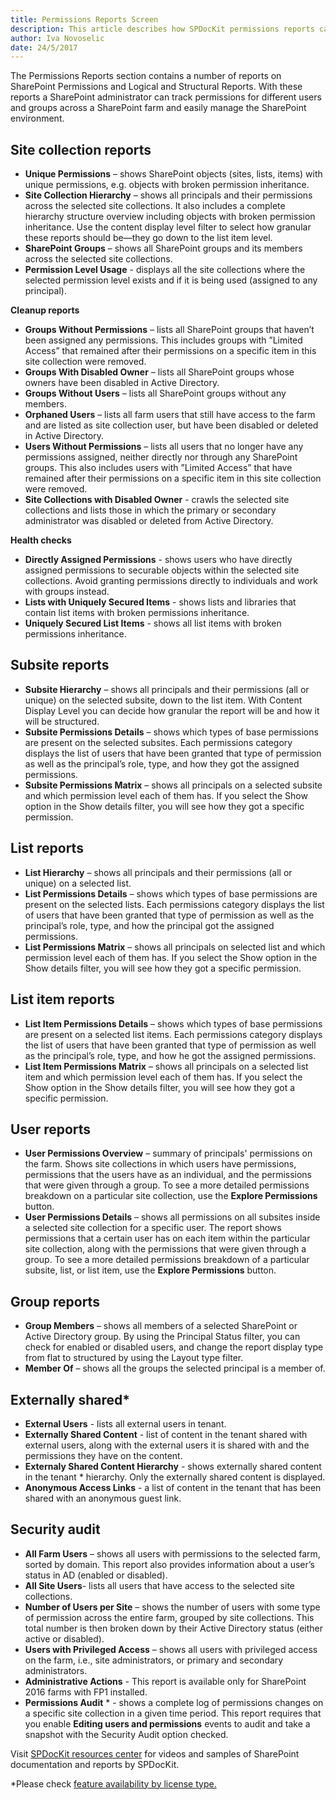 ```yaml
---
title: Permissions Reports Screen
description: This article describes how SPDocKit permissions reports can help administrators track permissions for different users and groups across a SharePoint farm and easily manage the SharePoint environment.
author: Iva Novoselic
date: 24/5/2017
---
```


The Permissions Reports section contains a number of reports on SharePoint Permissions and Logical and Structural Reports. With these reports a SharePoint administrator can track permissions for different users and groups across a SharePoint farm and easily manage the SharePoint environment.

## Site collection reports
* __Unique Permissions__ – shows SharePoint objects (sites, lists, items) with unique permissions, e.g. objects with broken permission inheritance.  
* __Site Collection Hierarchy__ – shows all principals and their permissions across the selected site collections. It also includes a complete hierarchy structure overview including objects with broken permission inheritance. Use the content display level filter to select how granular these reports should be—they go down to the list item level.  
* __SharePoint Groups__ – shows all SharePoint groups and its members across the selected site collections.
* __Permission Level Usage__ - displays all the site collections where the selected permission level exists and if it is being used (assigned to any principal).

__Cleanup reports__
  * __Groups Without Permissions__ – lists all SharePoint groups that haven’t been assigned any permissions. This includes groups with ”Limited Access” that remained after their permissions on a specific item in this site collection were removed.
  * __Groups With Disabled Owner__ – lists all SharePoint groups whose owners have been disabled in Active Directory.  
  * __Groups Without Users__ – lists all SharePoint groups without any members.  
  * __Orphaned Users__ – lists all farm users that still have access to the farm and are listed as site collection user, but have been disabled or deleted in Active Directory.  
  * __Users Without Permissions__ – lists all users that no longer have any permissions assigned, neither directly nor through any SharePoint groups. This also includes users with ”Limited Access” that have remained after their permissions on a specific item in this site collection were removed.
  * __Site Collections with Disabled Owner__ - crawls the selected site collections and lists those in which the primary or secondary administrator was disabled or deleted from Active Directory.  

__Health checks__
  * __Directly Assigned Permissions__ - shows users who have directly assigned permissions to securable objects within the selected site collections. Avoid granting permissions directly to individuals and work with groups instead.
  * __Lists with Uniquely Secured Items__ - shows lists and libraries that contain list items with broken permissions inheritance. 
  * __Uniquely Secured List Items__ - shows all list items with broken permissions inheritance.


## Subsite reports
* __Subsite Hierarchy__ – shows all principals and their permissions (all or unique) on the selected subsite, down to the list item. With Content Display Level you can decide how granular the report will be and how it will be structured.  
* __Subsite Permissions Details__ – shows which types of base permissions are present on the selected subsites. Each permissions category displays the list of users that have been granted that type of permission as well as the principal’s role, type, and how they got the assigned permissions.  
* __Subsite Permissions Matrix__ – shows all principals on a selected subsite and which permission level each of them has. If you select the Show option in the Show details filter, you will see how they got a specific permission.  

## List reports
* __List Hierarchy__ – shows all principals and their permissions (all or unique) on a selected list.  
* __List Permissions Details__ – shows which types of base permissions are present on the selected lists. Each permissions category displays the list of users that have been granted that type of permission as well as the principal’s role, type, and how the principal got the assigned permissions.  
* __List Permissions Matrix__ – shows all principals on selected list and which permission level each of them has. If you select the Show option in the Show details filter, you will see how they got a specific permission.  

## List item reports
* __List Item Permissions Details__ – shows which types of base permissions are present on a selected list items. Each permissions category displays the list of users that have been granted that type of permission as well as the principal’s role, type, and how he got the assigned permissions.  
* __List Item Permissions Matrix__ – shows all principals on a selected list item and which permission level each of them has. If you select the Show option in the Show details filter, you will see how they got a specific permission.

## User reports
* __User Permissions Overview__ – summary of principals' permissions on the farm. Shows site collections in which users have permissions, permissions that the users have as an individual, and the permissions that were given through a group. To see a more detailed permissions breakdown on a particular site collection, use the __Explore Permissions__ button.  
* __User Permissions Details__ – shows all permissions on all subsites inside a selected site collection for a specific user. The report shows permissions that a certain user has on each item within the particular site collection, along with the permissions that were given through a group. To see a more detailed permissions breakdown of a particular subsite, list, or list item, use the __Explore Permissions__ button.

## Group reports
* __Group Members__ – shows all members of a selected SharePoint or Active Directory group. By using the Principal Status filter, you can check for enabled or disabled users, and change the report display type from flat to structured by using the Layout type filter.  
* __Member Of__ – shows all the groups the selected principal is a member of.

## Externally shared*
* __External Users__ - lists all external users in tenant.  
* __Externally Shared Content__  - list of content in the tenant shared with external users, along with the external users it is shared with and the permissions they have on the content.   
* __Externaly Shared Content Hierarchy__ - shows externally shared content in the tenant * hierarchy. Only the externally shared content is displayed.  
* __Anonymous Access Links__ - a list of content in the tenant that has been shared with an anonymous guest link.


## Security audit
* __All Farm Users__ – shows all users with permissions to the selected farm, sorted by domain. This report also provides information about a user’s status in AD (enabled or disabled).  
* __All Site Users__- lists all users that have access to the selected site collections.  
* __Number of Users per Site__ – shows the number of users with some type of permission across the entire farm, grouped by site collections. This total number is then broken down by their Active Directory status (either active or disabled).  
* __Users with Privileged Access__ – shows all users with privileged access on the farm, i.e., site administrators, or primary and secondary administrators.  
* __Administrative Actions__ - This report is available only for SharePoint 2016 farms with FP1 installed.   
* __Permissions Audit__ * - shows a complete log of permissions changes on a specific site collection in a given time period. This report requires that you enable __Editing users and permissions__ events to audit and take a snapshot with the Security Audit option checked.


Visit [SPDocKit resources center](https://www.spdockit.com/resources/reports) for videos and samples of SharePoint documentation and reports by SPDocKit.

*Please check [feature availability by license type.](https://www.spdockit.com/orders)